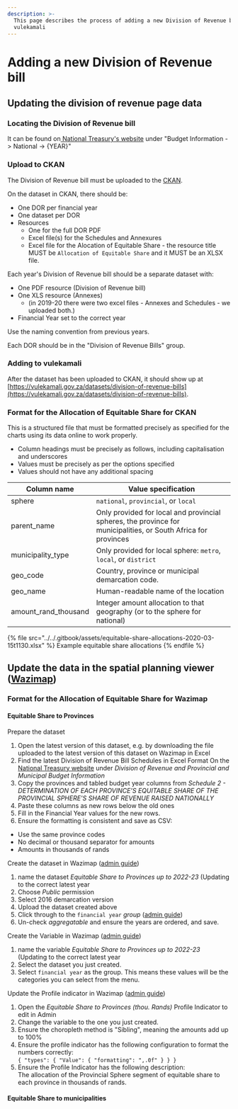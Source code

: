 ```yaml
---
description: >-
  This page describes the process of adding a new Division of Revenue bill to
  vulekamali
---
```


# Adding a new Division of Revenue bill

## Updating the division of revenue page data

### Locating the Division of Revenue bill

It can be found on[ National Treasury's website](http://www.treasury.gov.za) under "Budget Information -> National -> {YEAR}"

### Upload to CKAN

The Division of Revenue bill must be uploaded to the [CKAN](https://data.vulekamali.gov.za/).

On the dataset in CKAN, there should be:

* One DOR per financial year
* One dataset per DOR
* Resources
  * One for the full DOR PDF
  * Excel file(s) for the Schedules and Annexures
  * Excel file for the Alocation of Equitable Share - the resource title MUST be `Allocation of Equitable Share` and it MUST be an XLSX file.

Each year's Division of Revenue bill should be a separate dataset with:

* One PDF resource (Division of Revenue bill)
* One XLS resource (Annexes)
  * (in 2019-20 there were two excel files - Annexes and Schedules - we uploaded both.)
* Financial Year set to the correct year

Use the naming convention from previous years.

Each DOR should be in the "Division of Revenue Bills" group.

### Adding to vulekamali

After the dataset has been uploaded to CKAN, it should show up at [https://vulekamali.gov.za/datasets/division-of-revenue-bills](https://vulekamali.gov.za/datasets/division-of-revenue-bills).

### Format for the Allocation of Equitable Share for CKAN

This is a structured file that must be formatted precisely as specified for the charts using its data online to work properly.

* Column headings must be precisely as follows, including capitalisation and underscores
* Values must be precisely as per the options specified
* Values should not have any additional spacing

| Column name            | Value specification                                                                                            |
| ---------------------- | -------------------------------------------------------------------------------------------------------------- |
| sphere                 | `national`, `provincial`, or `local`                                                                           |
| parent\_name           | Only provided for local and provincial spheres, the province for municipalities, or South Africa for provinces |
| municipality\_type     | Only provided for local sphere: `metro`, `local`, or `district`                                                |
| geo\_code              | Country, province or municipal demarcation code.                                                               |
| geo\_name              | Human-readable name of the location                                                                            |
| amount\_rand\_thousand | Integer amount allocation to that geography (or to the sphere for national)                                    |

{% file src="../../.gitbook/assets/equitable-share-allocations-2020-03-15t1130.xlsx" %}
Example equitable share allocations
{% endfile %}

## Update the data in the spatial planning viewer ([Wazimap](http://wazimap.com/))

### Format for the Allocation of Equitable Share for Wazimap

#### Equitable Share to Provinces

Prepare the dataset

1. Open the latest version of this dataset, e.g. by downloading the file uploaded to the latest version of this dataset on Wazimap in Excel
2. Find the latest Division of Revenue Bill Schedules in Excel Format On the [National Treasury website](https://www.treasury.gov.za/documents/national%20budget/default.aspx) under _Division of Revenue and Provincial and Municipal Budget Information_
3. Copy the provinces and tabled budget year columns from _Schedule 2 - DETERMINATION OF EACH PROVINCE'S EQUITABLE SHARE OF THE PROVINCIAL SPHERE'S SHARE OF REVENUE RAISED NATIONALLY_
4. Paste these columns as new rows below the old ones
5. Fill in the Financial Year values for the new rows.
6. Ensure the formatting is consistent and save as CSV:

* Use the same province codes
* No decimal or thousand separator for amounts
* Amounts in thousands of rands

Create the dataset in Wazimap ([admin guide](https://openup.gitbook.io/wazimap-ng/profile-admin/creating-datasets))

1. name the dataset _Equitable Share to Provinces up to 2022-23_ (Updating to the correct latest year
2. Choose _Public_ permission
3. Select 2016 demarcation version
4. Upload the dataset created above
5. Click through to the `financial year` _group_ ([admin guide](https://openup.gitbook.io/wazimap-ng/profile-admin/subindicator-groups))
6. Un-check _aggregatable_ and ensure the years are ordered, and save.

Create the Variable in Wazimap ([admin guide](https://openup.gitbook.io/wazimap-ng/profile-admin/uploading-datasets))

1. name the variable _Equitable Share to Provinces up to 2022-23_ (Updating to the correct latest year
2. Select the dataset you just created.
3. Select `financial year` as the group. This means these values will be the categories you can select from the menu.

Update the Profile indicator in Wazimap ([admin guide](https://openup.gitbook.io/wazimap-ng/profile-admin/untitled))

1. Open the _Equitable Share to Provinces (thou. Rands)_ Profile Indicator to edit in Admin
2. Change the variable to the one you just created.
3. Ensure the choropleth method is "Sibling", meaning the amounts add up to 100%
4. Ensure the profile indicator has the following configuration to format the numbers correctly:\
   `{ "types": { "Value": { "formatting": ",.0f" } } }`
5. Ensure the Profile Indicator has the following description:\
   The allocation of the Provincial Sphere segment of equitable share to each province in thousands of rands.

#### Equitable Share to municipalities



